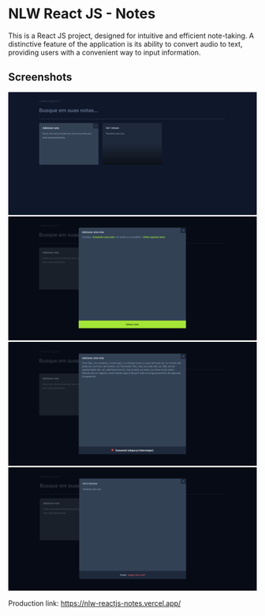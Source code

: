 # NLW React JS - Notes

This is a React JS project, designed for intuitive and efficient note-taking. A distinctive feature of the application is its ability to convert audio to text, providing users with a convenient way to input information.

## Screenshots

<img src="./public/screenshots/screenshot-1.png" alt="Screenshot 1">
<br/>
<img src="./public/screenshots/screenshot-2.png" alt="Screenshot 2">
<br/>
<img src="./public/screenshots/screenshot-3.png" alt="Screenshot 3">
<br/>
<img src="./public/screenshots/screenshot-4.png" alt="Screenshot 4">
<br/>


Production link: https://nlw-reactjs-notes.vercel.app/
